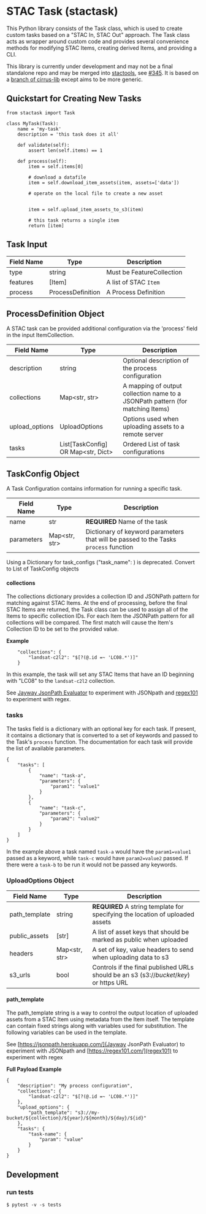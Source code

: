 # STAC Task (stactask)

This Python library consists of the Task class, which is used to create custom tasks based
on a "STAC In, STAC Out" approach. The Task class acts as wrapper around custom code and provides
several convenience methods for modifying STAC Items, creating derived Items, and providing a CLI.

This library is currently under development and may not be a final standalone repo and may 
be merged into [stactools](https://github.com/stac-utils/stactools), 
see [#345](https://github.com/stac-utils/stactools/issues/345). It is based on a [branch of
cirrus-lib](https://github.com/cirrus-geo/cirrus-lib/tree/features/task-class) except
aims to be more generic.

## Quickstart for Creating New Tasks


```
from stactask import Task

class MyTask(Task):
    name = 'my-task'
    description = 'this task does it all'

    def validate(self):
        assert len(self.items) == 1

    def process(self):
        item = self.items[0]
        
        # download a datafile
        item = self.download_item_assets(item, assets=['data'])
        
        # operate on the local file to create a new asset


        item = self.upload_item_assets_to_s3(item)

        # this task returns a single item
        return [item]
```


## Task Input

| Field Name    | Type | Description |
| ------------- | ---- | ----------- |
| type          | string | Must be FeatureCollection |
| features      | [Item] | A list of STAC `Item` |
| process       | ProcessDefinition | A Process Definition |

## ProcessDefinition Object

A STAC task can be provided additional configuration via the 'process' field in the input 
ItemCollection.

| Field Name    | Type | Description |
| ------------- | ---- | ----------- |
| description | string | Optional description of the process configuration |
| collections   | Map<str, str> | A mapping of output collection name to a JSONPath pattern (for matching Items) |
| upload_options | UploadOptions | Options used when uploading assets to a remote server |
| tasks       | List[TaskConfig] OR Map<str, Dict> | Ordered List of task configurations  |

## TaskConfig Object

A Task Configuration contains information for running a specific task.

| Field Name    | Type | Description |
| ------------- | ---- | ----------- |
| name          | str  | **REQUIRED** Name of the task |
| parameters    | Map<str, str> | Dictionary of keyword parameters that will be passed to the Tasks `process` function |

Using a Dictionary for task_configs ("task_name": <ParametersDict>) is deprecated. Convert to
List of TaskConfig objects

#### collections

The collections dictionary provides a collection ID and JSONPath pattern for matching against STAC Items.
At the end of processing, before the final STAC Items are returned, the Task class can be used to assign
all of the Items to specific collection IDs. For each Item the JSONPath pattern for all collections will be
compared. The first match will cause the Item's Collection ID to be set to the provided value.

**Example**

```
    "collections": {
        "landsat-c2l2": "$[?(@.id =~ 'LC08.*')]"
    }
```

In this example, the task will set any STAC Items that have an ID beginning with "LC08" to the `landsat-c2l2` collection.

See [Jayway JsonPath Evaluator](https://jsonpath.herokuapp.com/) to experiment with JSONpath and [regex101](https://regex101.com/) to experiment with regex.

### tasks

The tasks field is a dictionary with an optional key for each task. If present, it contains 
a dictionary that is converted to a set of keywords and passed to the Task's `process` function.
The documentation for each task will provide the list of available parameters.

```
{
    "tasks": [
        {
            "name": "task-a",
            "parameters": {
                "param1": "value1"
            }
        },
        {
            "name": "task-c",
            "parameters": {
                "param2": "value2"
            }
        }
    ]
}
```

In the example above a task named `task-a` would have the `param1=value1` passed as a keyword, while `task-c`
would have `param2=value2` passed. If there were a `task-b` to be run it would not be passed any keywords.


### UploadOptions Object

| Field Name    | Type | Description |
| ------------- | ---- | ----------- |
| path_template | string | **REQUIRED** A string template for specifying the location of uploaded assets |
| public_assets | [str] | A list of asset keys that should be marked as public when uploaded |
| headers | Map<str, str> | A set of key, value headers to send when uploading data to s3 |
| s3_urls | bool | Controls if the final published URLs should be an s3 (s3://*bucket*/*key*) or https URL |

#### path_template

The path_template string is a way to control the output location of uploaded assets from a STAC Item using metadata from the Item itself. The template can contain fixed strings along with variables used for substitution. The following variables can be used in the template.

See [https://jsonpath.herokuapp.com/](Jayway JsonPath Evaluator) to experiment with JSONpath and [https://regex101.com/](regex101) to experiment with regex

**Full Payload Example**
```
{
    "description": "My process configuration",
    "collections": {
        "landsat-c2l2": "$[?(@.id =~ 'LC08.*')]"
    },
    "upload_options": {
        "path_template": "s3://my-bucket/${collection}/${year}/${month}/${day}/${id}"
    },
    "tasks": {
        "task-name": {
            "param": "value"
        }
    }
}
```


## Development

### run tests

```
$ pytest -v -s tests
```